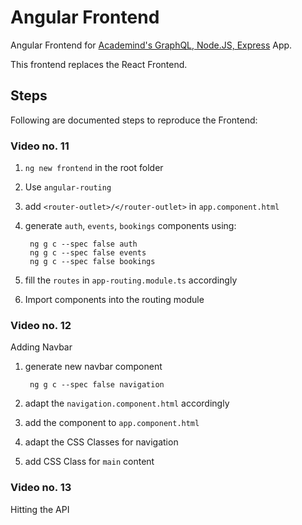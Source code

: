 # Angular Frontend

Angular Frontend for [Academind's GraphQL, Node.JS, Express](https://youtu.be/JmFSGqbmzT4) App.

This frontend replaces the React Frontend.

## Steps
Following are documented steps to reproduce the Frontend:

### Video no. 11

1. `ng new frontend` in the root folder
2. Use `angular-routing`
3. add `<router-outlet>/</router-outlet>` in `app.component.html`
4. generate `auth`, `events`, `bookings` components using:

        ng g c --spec false auth
        ng g c --spec false events
        ng g c --spec false bookings

5. fill the `routes` in `app-routing.module.ts` accordingly
6. Import components into the routing module

### Video no. 12
Adding Navbar

1. generate new navbar component

        ng g c --spec false navigation

2. adapt the `navigation.component.html` accordingly
3. add the component to `app.component.html`
4. adapt the CSS Classes for navigation
5. add CSS Class for `main` content

### Video no. 13
Hitting the API

